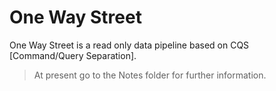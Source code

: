 # One Way Street

One Way Street is a read only data pipeline based on CQS [Command/Query Separation].

> At present go to the Notes folder for further information.
